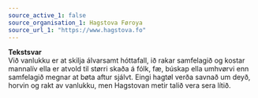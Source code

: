 ```yaml
---
source_active_1: false
source_organisation_1: Hagstova Føroya
source_url_1: "https://www.hagstova.fo"
---
```

<b>Tekstsvar</b>  
Við vanlukku er at skilja álvarsamt hóttafall, ið rakar samfelagið og kostar mannalív ella er atvold til størri skaða á fólk, fæ, búskap ella umhvørvi enn samfelagið megnar at bøta aftur sjálvt. Eingi hagtøl verða savnað um deyð, horvin og rakt av vanlukku, men Hagstovan metir talið vera sera lítið.
